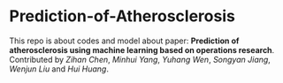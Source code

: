 # Prediction-of-Atherosclerosis
This repo is about codes and model about paper: **Prediction of atherosclerosis using machine learning based on operations research**. Contributed by _Zihan Chen_, _Minhui Yang_, _Yuhang Wen_, _Songyan Jiang_, _Wenjun Liu_ and _Hui Huang_.

